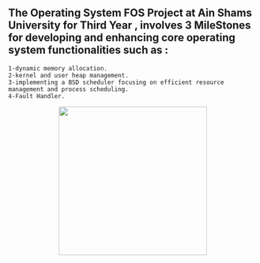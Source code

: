 ## The Operating System FOS Project at Ain Shams University for Third Year , involves 3 MileStones for developing and enhancing core operating system functionalities such as :
```
1-dynamic memory allocation.
2-kernel and user heap management.
3-implementing a BSD scheduler focusing on efficient resource management and process scheduling.
4-Fault Handler.

```

<div style="text-align:center;">
    <img src="https://github.com/user-attachments/assets/6427621a-8bb8-4530-8b09-658f47abe16e" width="300" height="300">
</div>
